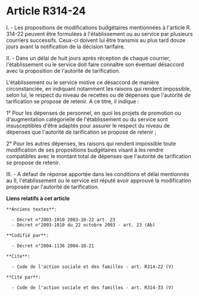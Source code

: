 # Article R314-24

I. - Les propositions de modifications budgétaires mentionnées à l'article R. 314-22 peuvent être formulées à l'établissement
ou au service par plusieurs courriers successifs. Ceux-ci doivent lui être transmis au plus tard douze jours avant la
notification de la décision tarifaire.

II. - Dans un délai de huit jours après réception de chaque courrier, l'établissement ou le service doit faire connaître son
éventuel désaccord avec la proposition de l'autorité de tarification.

L'établissement ou le service motive ce désaccord de manière circonstanciée, en indiquant notamment les raisons qui rendent
impossible, selon lui, le respect du niveau de recettes ou de dépenses que l'autorité de tarification se propose de retenir.
A ce titre, il indique :

1° Pour les dépenses de personnel, en quoi les projets de promotion ou d'augmentation catégorielle de l'établissement ou du
service sont insusceptibles d'être adaptés pour assurer le respect du niveau de dépenses que l'autorité de tarification se
propose de retenir ;

2° Pour les autres dépenses, les raisons qui rendent impossible toute modification de ses propositions budgétaires visant à
les rendre compatibles avec le montant total de dépenses que l'autorité de tarification se propose de retenir.

III. - A défaut de réponse apportée dans les conditions et délai mentionnés au II, l'établissement ou le service est réputé
avoir approuvé la modification proposée par l'autorité de tarification.

**Liens relatifs à cet article**

	**Anciens textes**:

	  - Décret n°2003-1010 2003-10-22 art. 23
	  - Décret n°2003-1010 du 22 octobre 2003 - art. 23 (Ab)

	**Codifié par**:

	  - Décret n°2004-1136 2004-10-21

	**Cite**:

	  - Code de l'action sociale et des familles - art. R314-22 (V)

	**Cité par**:

	  - Code de l'action sociale et des familles - art. R314-33 (V)

